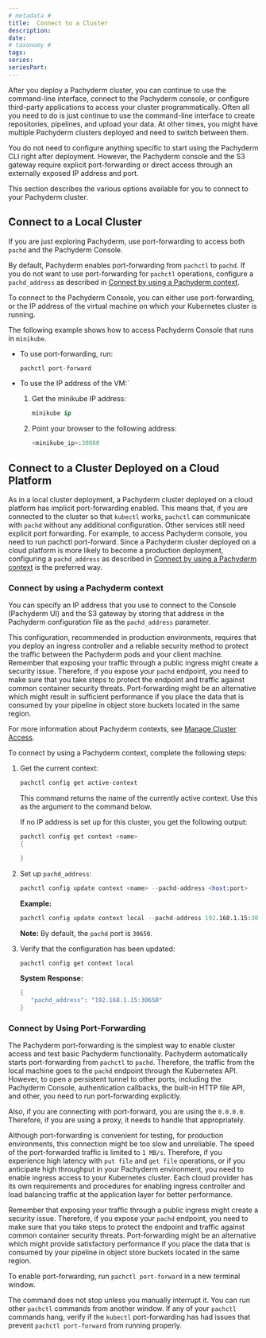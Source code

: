 ```yaml
---
# metadata # 
title:  Connect to a Cluster
description: 
date: 
# taxonomy #
tags: 
series:
seriesPart:
--- 
```


After you deploy a Pachyderm cluster, you can continue to use
the command-line interface, connect to the Pachyderm console, or
configure third-party applications to access your cluster programmatically.
Often all you need to do is just continue to use the command-line
interface to create repositories, pipelines, and upload your data.
At other times, you might have multiple Pachyderm clusters deployed
and need to switch between them.

You do not need to configure anything specific to start using the
Pachyderm CLI right after deployment. However, the Pachyderm
console and the S3 gateway require
explicit port-forwarding or direct access through an externally
exposed IP address and port.

This section describes the various options available for you to connect
to your Pachyderm cluster.

## Connect to a Local Cluster

If you are just exploring Pachyderm, use port-forwarding to
access both `pachd` and the Pachyderm Console.

By default, Pachyderm enables port-forwarding from `pachctl` to `pachd`.
If you do not want to use port-forwarding for `pachctl` operations,
configure a `pachd_address` as described in
[Connect by using a Pachyderm context](#connect-by-using-a-pachyderm-context).

To connect to the Pachyderm Console, you can either use port-forwarding,
or the IP address of the virtual machine on which your Kubernetes cluster
is running.

The following example shows how to access Pachyderm Console
that runs in `minikube`.

* To use port-forwarding, run:

  ```s
  pachctl port-forward
  ```

* To use the IP address of the VM:`

  1. Get the minikube IP address:

     ```s
     minikube ip
     ```

  1. Point your browser to the following address:

     ```s
     <minikube_ip>:30080
     ```

## Connect to a Cluster Deployed on a Cloud Platform

As in a local cluster deployment, a Pachyderm cluster
deployed on a cloud platform has implicit port-forwarding enabled.
This means that, if you are connected to the cluster so
that `kubectl` works, `pachctl` can communicate with `pachd`
without any additional configuration.
Other services still need explicit port forwarding.
For example, to access Pachyderm console,
you need to run pachctl port-forward.
Since a Pachyderm cluster
deployed on a cloud platform is more likely to become
a production deployment, configuring a `pachd_address`
as described in
[Connect by using a Pachyderm context](#connect-by-using-a-pachyderm-context)
is the preferred way.

### Connect by using a Pachyderm context

You can specify an IP address that you use to connect to the
Console (Pachyderm UI) and the S3 gateway by storing that address in the
Pachyderm configuration file as the `pachd_address` parameter.

This configuration, recommended in production environments, requires that you deploy an ingress controller
and a reliable security method to protect the traffic between the
Pachyderm pods and your client machine. Remember that exposing your
traffic through a public ingress might
create a security issue. Therefore, if you expose your `pachd` endpoint,
you need to make sure that you take steps to protect the endpoint and
traffic against common container security threats. Port-forwarding
might be an alternative which might result in sufficient performance
if you place the data that is consumed by your pipeline in object
store buckets located in the same region.

For more information about Pachyderm contexts, see
[Manage Cluster Access](../manage/cluster-access.md).

To connect by using a Pachyderm context, complete the following
steps:

1. Get the current context:

      ```s
      pachctl config get active-context
      ```

      This command returns the name of the currently active context.
      Use this as the argument to the command below.

      If no IP address is set up for this cluster, you get the following
      output:

      ```s
      pachctl config get context <name>
      {

      }
      ```

1. Set up `pachd_address`:

      ```s
      pachctl config update context <name> --pachd-address <host:port>
      ```

      **Example:**

      ```s
      pachctl config update context local --pachd-address 192.168.1.15:30650
      ```

      **Note:** By default, the `pachd` port is `30650`.

1. Verify that the configuration has been updated:

      ```s
      pachctl config get context local
      ```

      **System Response:**

      ```s
      {
         "pachd_address": "192.168.1.15:30650"
      }
      ```

### Connect by Using Port-Forwarding

The Pachyderm port-forwarding is the simplest way to enable cluster access
and test basic Pachyderm functionality. Pachyderm automatically starts
port-forwarding from `pachctl` to `pachd`. Therefore, the traffic
from the local machine goes to the `pachd` endpoint through the
Kubernetes API. However, to open a persistent tunnel to other ports, including
the Pachyderm Console, authentication callbacks, the built-in HTTP
file API, and other, you need to run port-forwarding explicitly.

Also, if you are connecting with port-forward, you are using the `0.0.0.0`.
Therefore, if you are using a proxy, it needs to handle that appropriately.

Although port-forwarding is convenient for testing, for production
environments, this connection might be too slow and unreliable.
The speed of the port-forwarded traffic is limited to `1 MB/s`.
Therefore, if you experience high latency with `put file` and
`get file` operations, or if you anticipate high throughput
in your Pachyderm environment, you need to enable ingress access
to your Kubernetes cluster. Each cloud provider has its own
requirements and procedures for enabling ingress controller and
load balancing traffic at the application layer for better performance.

Remember that exposing your traffic through a public ingress might
create a security issue. Therefore, if you expose your `pachd` endpoint,
you need to make sure that you take steps to protect the endpoint and
traffic against common container security threats. Port-forwarding
might be an alternative which might provide satisfactory performance
if you place the data that is consumed by your pipeline in object
store buckets located in the same region.

To enable port-forwarding, run `pachctl port-forward` in a new terminal window.

The command does not stop unless you manually interrupt it.
You can run other `pachctl` commands from another window.
If any of your `pachctl` commands hang, verify if the
`kubectl` port-forwarding has had issues that prevent
`pachctl port-forward` from running properly.
